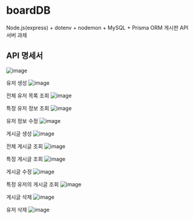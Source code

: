 # boardDB
Node.js(express) + dotenv + nodemon + MySQL + Prisma ORM 게시판 API 서버 과제

## API 명세서 
![image](https://github.com/user-attachments/assets/6bda3497-a166-4073-b61d-331dd6895345)


유저 생성
![image](https://github.com/user-attachments/assets/5214c008-3726-4ff2-85a4-836f15c45b91)


전체 유저 목록 조회
![image](https://github.com/user-attachments/assets/1b822add-89f6-45cf-848a-4d8c1babcba3)


특정 유저 정보 조회
![image](https://github.com/user-attachments/assets/3898bd8a-3c07-4954-905d-08b8c3346dbd)


유저 정보 수정
![image](https://github.com/user-attachments/assets/7075d1f1-5f9a-4329-9edc-0c73c83ed00f)


게시글 생성
![image](https://github.com/user-attachments/assets/b08b34fb-4656-49be-a375-6f4818165ce8)


전체 게시글 조회
![image](https://github.com/user-attachments/assets/393ea309-e393-4ff5-ad18-b2fafdbee0b9)


특정 게시글 조회
![image](https://github.com/user-attachments/assets/3739cd38-dbab-49af-bd59-bed47634a273)


게시글 수정
![image](https://github.com/user-attachments/assets/277ffe9e-95b9-4f91-a491-8b3fdd84aed8)


특정 유저의 게시글 조회
![image](https://github.com/user-attachments/assets/9a70fc26-0dd4-4aab-b252-edfb2f6ec9db)

게시글 삭제
![image](https://github.com/user-attachments/assets/65153b06-c52c-46f7-a4ce-382ffd2f3bff)

유저 삭제
![image](https://github.com/user-attachments/assets/cb0274b9-8988-4d2e-8ccb-77648be5fc96)
